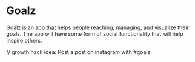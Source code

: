 # Goalz

Goalz is an app that helps people reaching, managing, and visualize their goals. The app will have some form of social functionality that will help inspire others.

// growth hack idea: Post a post on instagram with #goalz
